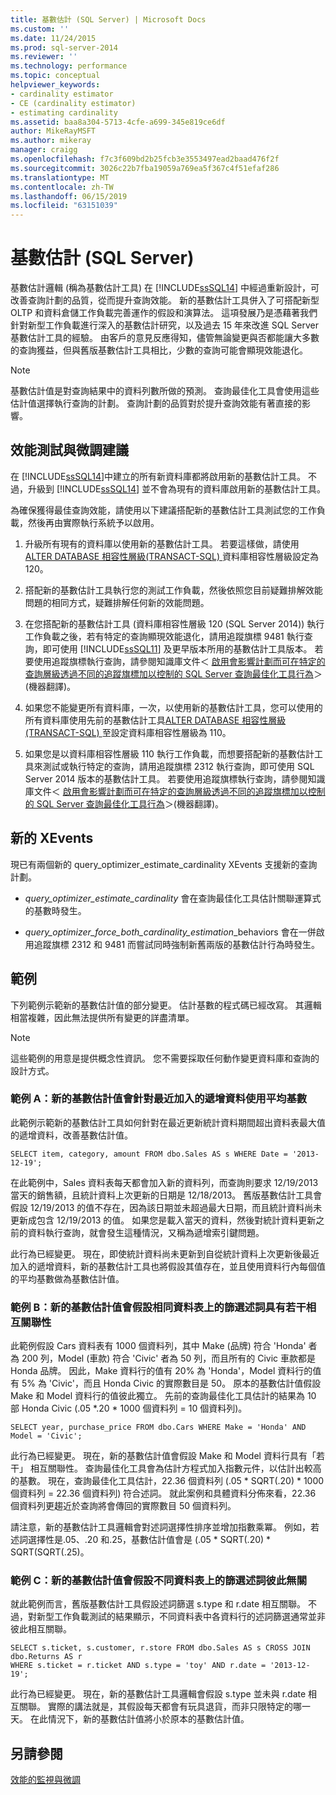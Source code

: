 ```yaml
---
title: 基數估計 (SQL Server) | Microsoft Docs
ms.custom: ''
ms.date: 11/24/2015
ms.prod: sql-server-2014
ms.reviewer: ''
ms.technology: performance
ms.topic: conceptual
helpviewer_keywords:
- cardinality estimator
- CE (cardinality estimator)
- estimating cardinality
ms.assetid: baa8a304-5713-4cfe-a699-345e819ce6df
author: MikeRayMSFT
ms.author: mikeray
manager: craigg
ms.openlocfilehash: f7c3f609bd2b25fcb3e3553497ead2baad476f2f
ms.sourcegitcommit: 3026c22b7fba19059a769ea5f367c4f51efaf286
ms.translationtype: MT
ms.contentlocale: zh-TW
ms.lasthandoff: 06/15/2019
ms.locfileid: "63151039"
---
```

# <a name="cardinality-estimation-sql-server"></a>基數估計 (SQL Server)
  基數估計邏輯 (稱為基數估計工具) 在 [!INCLUDE[ssSQL14](../../includes/sssql14-md.md)] 中經過重新設計，可改善查詢計劃的品質，從而提升查詢效能。 新的基數估計工具併入了可搭配新型 OLTP 和資料倉儲工作負載完善運作的假設和演算法。 這項發展乃是憑藉著我們針對新型工作負載進行深入的基數估計研究，以及過去 15 年來改進 SQL Server 基數估計工具的經驗。 由客戶的意見反應得知，儘管無論變更與否都能讓大多數的查詢獲益，但與舊版基數估計工具相比，少數的查詢可能會顯現效能退化。  
  
> [!NOTE]  
>  基數估計值是對查詢結果中的資料列數所做的預測。 查詢最佳化工具會使用這些估計值選擇執行查詢的計劃。 查詢計劃的品質對於提升查詢效能有著直接的影響。  
  
## <a name="performance-testing-and-tuning-recommendations"></a>效能測試與微調建議  
 在 [!INCLUDE[ssSQL14](../../includes/sssql14-md.md)]中建立的所有新資料庫都將啟用新的基數估計工具。 不過，升級到 [!INCLUDE[ssSQL14](../../includes/sssql14-md.md)] 並不會為現有的資料庫啟用新的基數估計工具。  
  
 為確保獲得最佳查詢效能，請使用以下建議搭配新的基數估計工具測試您的工作負載，然後再由實際執行系統予以啟用。  
  
1.  升級所有現有的資料庫以使用新的基數估計工具。 若要這樣做，請使用[ALTER DATABASE 相容性層級&#40;TRANSACT-SQL&#41; ](/sql/t-sql/statements/alter-database-transact-sql-compatibility-level)資料庫相容性層級設定為 120。  
  
2.  搭配新的基數估計工具執行您的測試工作負載，然後依照您目前疑難排解效能問題的相同方式，疑難排解任何新的效能問題。  
  
3.  在您搭配新的基數估計工具 (資料庫相容性層級 120 (SQL Server 2014)) 執行工作負載之後，若有特定的查詢顯現效能退化，請用追蹤旗標 9481 執行查詢，即可使用 [!INCLUDE[ssSQL11](../../includes/sssql11-md.md)] 及更早版本所用的基數估計工具版本。 若要使用追蹤旗標執行查詢，請參閱知識庫文件＜ [啟用會影響計劃而可在特定的查詢層級透過不同的追蹤旗標加以控制的 SQL Server 查詢最佳化工具行為](https://support.microsoft.com/kb/2801413)＞(機器翻譯)。  
  
4.  如果您不能變更所有資料庫，一次，以使用新的基數估計工具，您可以使用的所有資料庫使用先前的基數估計工具[ALTER DATABASE 相容性層級&#40;TRANSACT-SQL&#41; ](/sql/t-sql/statements/alter-database-transact-sql-compatibility-level)至設定資料庫相容性層級為 110。  
  
5.  如果您是以資料庫相容性層級 110 執行工作負載，而想要搭配新的基數估計工具來測試或執行特定的查詢，請用追蹤旗標 2312 執行查詢，即可使用 SQL Server 2014 版本的基數估計工具。  若要使用追蹤旗標執行查詢，請參閱知識庫文件＜ [啟用會影響計劃而可在特定的查詢層級透過不同的追蹤旗標加以控制的 SQL Server 查詢最佳化工具行為](https://support.microsoft.com/kb/2801413)＞(機器翻譯)。  
  
## <a name="new-xevents"></a>新的 XEvents  
 現已有兩個新的 query_optimizer_estimate_cardinality XEvents 支援新的查詢計劃。  
  
-   *query_optimizer_estimate_cardinality* 會在查詢最佳化工具估計關聯運算式的基數時發生。  
  
-   *query_optimizer_force_both_cardinality_estimation*_behaviors 會在一併啟用追蹤旗標 2312 和 9481 而嘗試同時強制新舊兩版的基數估計行為時發生。  
  
## <a name="examples"></a>範例  
 下列範例示範新的基數估計值的部分變更。 估計基數的程式碼已經改寫。 其邏輯相當複雜，因此無法提供所有變更的詳盡清單。  
  
> [!NOTE]  
>  這些範例的用意是提供概念性資訊。 您不需要採取任何動作變更資料庫和查詢的設計方式。  
  
### <a name="example-a-new-cardinality-estimates-use-an-average-cardinality-for-recently-added-ascending-data"></a>範例 A：新的基數估計值會針對最近加入的遞增資料使用平均基數  
 此範例示範新的基數估計工具如何針對在最近更新統計資料期間超出資料表最大值的遞增資料，改善基數估計值。  
  
```  
SELECT item, category, amount FROM dbo.Sales AS s WHERE Date = '2013-12-19';  
```  
  
 在此範例中，Sales 資料表每天都會加入新的資料列，而查詢則要求 12/19/2013 當天的銷售額，且統計資料上次更新的日期是 12/18/2013。 舊版基數估計工具會假設 12/19/2013 的值不存在，因為該日期並未超過最大日期，而且統計資料尚未更新成包含 12/19/2013 的值。 如果您是載入當天的資料，然後對統計資料更新之前的資料執行查詢，就會發生這種情況，又稱為遞增索引鍵問題。  
  
 此行為已經變更。 現在，即使統計資料尚未更新到自從統計資料上次更新後最近加入的遞增資料，新的基數估計工具也將假設其值存在，並且使用資料行內每個值的平均基數做為基數估計值。  
  
### <a name="example-b-new-cardinality-estimates-assume-filtered-predicates-on-the-same-table-have-some-correlation"></a>範例 B：新的基數估計值會假設相同資料表上的篩選述詞具有若干相互關聯性  
 此範例假設 Cars 資料表有 1000 個資料列，其中 Make (品牌) 符合 'Honda' 者為 200 列，Model (車款) 符合 'Civic' 者為 50 列，而且所有的 Civic 車款都是 Honda 品牌。 因此，Make 資料行的值有 20% 為 'Honda'，Model 資料行的值有 5% 為 'Civic'，而且 Honda Civic 的實際數目是 50。 原本的基數估計值假設 Make 和 Model 資料行的值彼此獨立。 先前的查詢最佳化工具估計的結果為 10 部 Honda Civic (.05 *.20 \* 1000 個資料列 = 10 個資料列)。  
  
```  
SELECT year, purchase_price FROM dbo.Cars WHERE Make = 'Honda' AND Model = 'Civic';  
```  
  
 此行為已經變更。 現在，新的基數估計值會假設 Make 和 Model 資料行具有「若干」  相互關聯性。 查詢最佳化工具會為估計方程式加入指數元件，以估計出較高的基數。 現在，查詢最佳化工具估計，22.36 個資料列 (.05 * SQRT(.20) \* 1000 個資料列 = 22.36 個資料列) 符合述詞。 就此案例和具體資料分佈來看，22.36 個資料列更趨近於查詢將會傳回的實際數目 50 個資料列。  
  
 請注意，新的基數估計工具邏輯會對述詞選擇性排序並增加指數乘冪。 例如，若述詞選擇性是.05、.20 和.25，基數估計值會是 (.05 * SQRT(.20) \* SQRT(SQRT(.25)。  
  
### <a name="example-c-new-cardinality-estimates-assume-filtered-predicates-on-different-tables-are-independent"></a>範例 C：新的基數估計值會假設不同資料表上的篩選述詞彼此無關  
 就此範例而言，舊版基數估計工具假設述詞篩選 s.type 和 r.date 相互關聯。 不過，對新型工作負載測試的結果顯示，不同資料表中各資料行的述詞篩選通常並非彼此相互關聯。  
  
```  
SELECT s.ticket, s.customer, r.store FROM dbo.Sales AS s CROSS JOIN dbo.Returns AS r  
WHERE s.ticket = r.ticket AND s.type = 'toy' AND r.date = '2013-12-19';  
```  
  
 此行為已經變更。 現在，新的基數估計工具邏輯會假設 s.type 並未與 r.date 相互關聯。 實際的講法就是，其假設每天都會有玩具退貨，而非只限特定的哪一天。 在此情況下，新的基數估計值將小於原本的基數估計值。  
  
## <a name="see-also"></a>另請參閱  
 [效能的監視與微調](monitor-and-tune-for-performance.md)  
  
  
